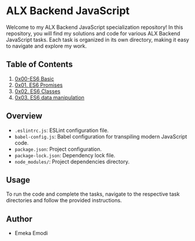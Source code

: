 # ALX Backend JavaScript

Welcome to my ALX Backend JavaScript specialization repository! In this repository, you will find my solutions and code for various ALX Backend JavaScript tasks. Each task is organized in its own directory, making it easy to navigate and explore my work.

## Table of Contents

1) [0x00-ES6 Basic](0x00-ES6_basic/)
2) [0x01. ES6 Promises](0x01-ES6_promise/)
3) [0x02. ES6 Classes](0x02-ES6_classes/)
4) [0x03. ES6 data manipulation](0x03-ES6_data_manipulation/)

## Overview

- `.eslintrc.js`: ESLint configuration file.
- `babel-config.js`: Babel configuration for transpiling modern JavaScript code.
- `package.json`: Project configuration.
- `package-lock.json`: Dependency lock file.
- `node_modules/`: Project dependencies directory.

## Usage

To run the code and complete the tasks, navigate to the respective task directories and follow the provided instructions.

## Author

- Emeka Emodi
